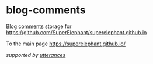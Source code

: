 # blog-comments

[Blog comments](https://github.com/SuperElephant/blog-comments/issues) storage for https://github.com/SuperElephant/superelephant.github.io 

To the main page https://superelephant.github.io/

*supported by [utterances](https://utteranc.es/)*
